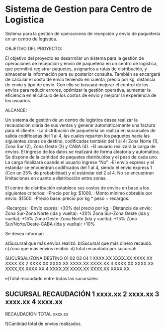 # Sistema de Gestion para Centro de Logistica
Sistema para la gestión de operaciones de recepción y envío de paquetería en un centro de logística. 

OBJETIVO DEL PROYECTO:

El objetivo del proyecto es desarrollar un sistema para la gestión de operaciones de recepción y envío de paquetería en un centro de logística, que permitirá registrar paquetes, asignarlos a rutas de distribución, y almacenar la información para su posterior consulta. También se encargará de calcular el costo de envío teniendo en cuenta, precio por kg, distancia de envío y tipo de envío.
Con ello se buscará mejorar el control de los envíos para reducir errores, optimizar la gestión operativa, aumentar la eficiencia en el cálculo de los costos de envío y mejorar la experiencia de los usuarios.

ALCANCE:

Un sistema de gestión de un centro de logística desea realizar la recaudación diaria de sus ventas y generar automáticamente una factura para el cliente.
-La distribución de paquetería se realiza en sucursales de salida codificadas del 1 al 4, las cuales reparten los paquetes hacia las siguientes zonas de destino, codificadas también del 1 al 4: Zona Norte (1), Zona Sur (2), Zona Oeste (3) y CABA (4).
-El usuario realizará la carga de envíos. El ingreso de los datos se realizará de forma aleatoria y automática. Se dispone de la cantidad de paquetes distribuídos y el peso de cada uno. La carga finalizará cuando el usuario ingrese “No”.
-El envío express y el estándar se encuentran codificados del 1 al 4, siendo el envío express 1 (Con un 25% de probabilidad) y el estándar del 2 al 4.
No se encuentran limitaciones en cuanto a distribución entre zonas.

El centro de distribución establece sus costos de envíos en base a los siguientes criterios:
-Precio por kg: $1000.
-Monto mínimo cobrable por envío: $1500.
-Precio base: precio por kg * peso + recargos.

-Recargos:
  -Envío exprés: +30% del precio por kg.
  -Distancia de envio:
    Zona Sur-Zona Norte (ida y vuelta): +20%
    Zona Sur-Zona Oeste (ida y vuelta): +15%
    Zona Oeste-Zona Norte (ida y vuelta): +15%
    Zona Sur/Norte/Oeste-CABA (ida y vuelta): +10%

Se desea informar:

a)Sucursal que más envíos realizó.
b)Sucursal que más dinero recaudó.
c)Zona que más envíos recibió.
d)Total recaudado por sucursal:

 SUCURSAL/ZONA DESTINO    01          02         03         04
     1              XXXX.XX     XXXX.XX    XXXX.XX    XXXX.XX
     2              XXXX.XX     XXXX.XX    XXXX.XX    XXXX.XX
     3              XXXX.XX     XXXX.XX    XXXX.XX    XXXX.XX
     4              XXXX.XX     XXXX.XX    XXXX.XX    XXXX.XX

e)Total recaudado entre todas las sucursales:

 SUCURSAL          RECAUDACIÓN
 1                   xxxx.xx
 2                   xxxx.xx
 3                   xxxx.xx
 4                   xxxx.xx
 -----------------------------
 RECAUDACIÓN TOTAL   xxxx.xx

f)Cantidad total de envíos realizados.
